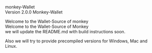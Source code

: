 monkey-Wallet
<br>Version 2.0.0
Monkey-Wallet

Welcome to the Wallet-Source of monkey<br>
Welcome to the Wallet-Source of Monkey<br>
we will update the README.md with build instructions soon.

Also we will try to provide precompiled versions for Windows, Mac and Linux.

